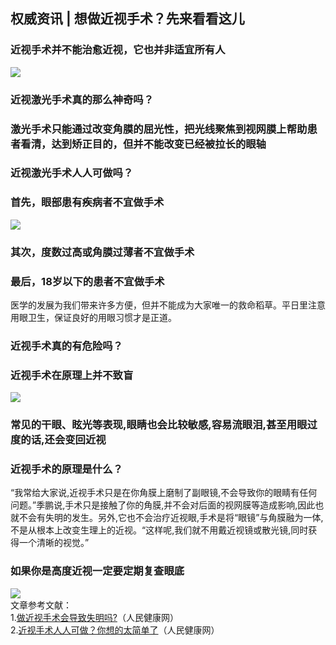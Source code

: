 ## 权威资讯 | 想做近视手术？先来看看这儿  
### 近视手术并不能治愈近视，它也并非适宜所有人  
![](http://cdncms.v-keep.cn/wp-content/uploads/2019/08/timg-88.jpg)  
### 近视激光手术真的那么神奇吗？  
### 激光手术只能通过改变角膜的屈光性，把光线聚焦到视网膜上帮助患者看清，达到矫正目的，但并不能改变已经被拉长的眼轴  
### 近视激光手术人人可做吗？  
### 首先，眼部患有疾病者不宜做手术  
![](http://cdncms.v-keep.cn/wp-content/uploads/2019/08/timg-28.jpg)  
### 其次，度数过高或角膜过薄者不宜做手术  
### 最后，18岁以下的患者不宜做手术  
医学的发展为我们带来许多方便，但并不能成为大家唯一的救命稻草。平日里注意用眼卫生，保证良好的用眼习惯才是正道。  
### 近视手术真的有危险吗？  
### 近视手术在原理上并不致盲  
![](http://cdncms.v-keep.cn/wp-content/uploads/2019/08/微信图片_20190801104949-1.jpg)  
### 常见的干眼、眩光等表现,眼睛也会比较敏感,容易流眼泪,甚至用眼过度的话,还会变回近视  
### 近视手术的原理是什么？  
“我常给大家说,近视手术只是在你角膜上磨制了副眼镜,不会导致你的眼睛有任何问题。”季鹏说,手术只是接触了你的角膜,并不会对后面的视网膜等造成影响,因此也就不会有失明的发生。另外,它也不会治疗近视眼,手术是将“眼镜”与角膜融为一体,不是从根本上改变生理上的近视。“这样呢,我们就不用戴近视镜或散光镜,同时获得一个清晰的视觉。”  
### 如果你是高度近视一定要定期复查眼底  
![](http://cdncms.v-keep.cn/wp-content/uploads/2019/08/asdae.jpg)  
文章参考文献：<br>1.<a href="http://health.people.com.cn/n1/2019/0813/c14739-31291635.html">做近视手术会导致失明吗?</a>（人民健康网）<br>2.<a href="http://health.people.com.cn/n1/2019/0704/c14739-31213988.html">近视手术人人可做？你想的太简单了</a>（人民健康网）  
